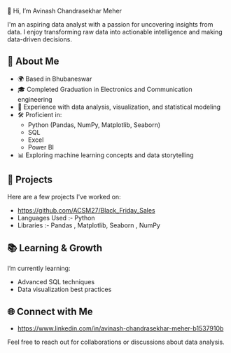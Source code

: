 👋 Hi, I’m Avinash Chandrasekhar Meher 


I'm an aspiring data analyst with a passion for uncovering insights from data. I enjoy transforming raw data into actionable intelligence and making data-driven decisions.

## 🚀 About Me

- 🌍 Based in Bhubaneswar 
- 🎓 Completed Graduation in Electronics and Communication engineering 
- 💼 Experience with data analysis, visualization, and statistical modeling
- 🛠️ Proficient in:
  - Python (Pandas, NumPy, Matplotlib, Seaborn)
  - SQL
  - Excel
  - Power BI 
- 📊 Exploring machine learning concepts and data storytelling

## 🔧 Projects

Here are a few projects I've worked on:
- https://github.com/ACSM27/Black_Friday_Sales
- Languages Used :- Python
- Libraries :- Pandas , Matplotlib, Seaborn , NumPy


## 📚 Learning & Growth

I’m currently learning:

- Advanced SQL techniques
- Data visualization best practices


## 🌐 Connect with Me

- https://www.linkedin.com/in/avinash-chandrasekhar-meher-b1537910b

Feel free to reach out for collaborations or discussions about data analysis.
